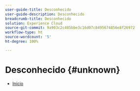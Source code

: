 ```yaml
---
user-guide-title: Desconhecido
user-guide-description: Desconhecido
breadcrumb-title: Desconhecido
solution: Experience Cloud
source-git-commit: 9a903c2c485bbe3c16d07c8495674856e8f26972
workflow-type: ht
source-wordcount: '5'
ht-degree: 100%

---
```


# Desconhecido {#unknown}

* [Início](home.md)
